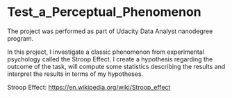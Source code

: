 # Test_a_Perceptual_Phenomenon
The project was performed as part of Udacity Data Analyst nanodegree program. 

In this project, I investigate a classic phenomenon from experimental psychology called the Stroop Effect. I create a hypothesis regarding the outcome of the task, will compute some statistics describing the results and interpret the results in terms of my hypotheses.

Stroop Effect: https://en.wikipedia.org/wiki/Stroop_effect
